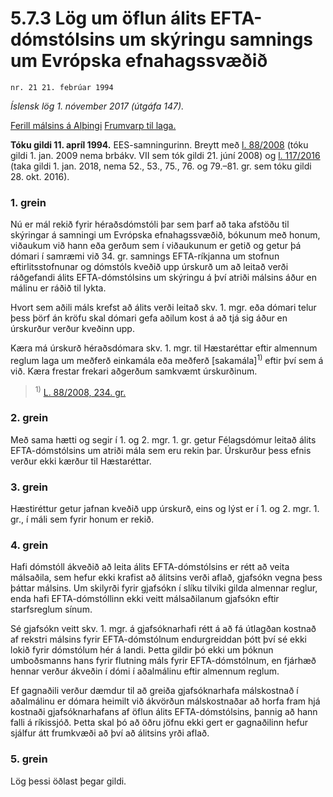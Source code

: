 # 5.7.3 Lög um öflun álits EFTA-dómstólsins um skýringu samnings um Evrópska efnahagssvæðið

`nr. 21 21. febrúar 1994`

_Íslensk lög 1. nóvember 2017 (útgáfa 147)._

[Ferill málsins á Alþingi](https://www.althingi.is/thingstorf/thingmalalistar-eftir-thingum/ferill/?ltg=117&mnr=101)
[Frumvarp til laga.](https://www.althingi.is/altext/117/s/0104.html)

**Tóku gildi 11. apríl 1994.**
EES-samningurinn.
Breytt með
[l. 88/2008](https://althingi.is/altext/stjt/2008.088.html) (tóku gildi 1. jan. 2009 nema brbákv. VII sem tók gildi 21. júní 2008) og
[l. 117/2016](https://althingi.is/altext/stjt/2016.117.html) (taka gildi 1. jan. 2018, nema 52., 53., 75., 76. og 79.–81. gr. sem tóku gildi 28. okt. 2016).

### 1. grein

Nú er mál rekið fyrir héraðsdómstóli þar sem þarf að taka afstöðu til skýringar á samningi um Evrópska efnahagssvæðið, bókunum með honum, viðaukum við hann eða gerðum sem í viðaukunum er getið og getur þá dómari í samræmi við 34. gr. samnings EFTA-ríkjanna um stofnun eftirlitsstofnunar og dómstóls kveðið upp úrskurð um að leitað verði ráðgefandi álits EFTA-dómstólsins um skýringu á því atriði málsins áður en málinu er ráðið til lykta.

Hvort sem aðili máls krefst að álits verði leitað skv. 1. mgr. eða dómari telur þess þörf án kröfu skal dómari gefa aðilum kost á að tjá sig áður en úrskurður verður kveðinn upp.

Kæra má úrskurð héraðsdómara skv. 1. mgr. til Hæstaréttar eftir almennum reglum laga um meðferð einkamála eða meðferð [sakamála]<sup>1)</sup> eftir því sem á við. Kæra frestar frekari aðgerðum samkvæmt úrskurðinum.

> <sup>1)</sup> [L. 88/2008, 234. gr.](https://althingi.is/altext/stjt/2008.088.html#G234)

### 2. grein

Með sama hætti og segir í 1. og 2. mgr. 1. gr. getur Félagsdómur leitað álits EFTA-dómstólsins um atriði mála sem eru rekin þar. Úrskurður þess efnis verður ekki kærður til Hæstaréttar.

### 3. grein

Hæstiréttur getur jafnan kveðið upp úrskurð, eins og lýst er í 1. og 2. mgr. 1. gr., í máli sem fyrir honum er rekið.

### 4. grein

Hafi dómstóll ákveðið að leita álits EFTA-dómstólsins er rétt að veita málsaðila, sem hefur ekki krafist að álitsins verði aflað, gjafsókn vegna þess þáttar málsins. Um skilyrði fyrir gjafsókn í slíku tilviki gilda almennar reglur, enda hafi EFTA-dómstóllinn ekki veitt málsaðilanum gjafsókn eftir starfsreglum sínum.

Sé gjafsókn veitt skv. 1. mgr. á gjafsóknarhafi rétt á að fá útlagðan kostnað af rekstri málsins fyrir EFTA-dómstólnum endurgreiddan þótt því sé ekki lokið fyrir dómstólum hér á landi. Þetta gildir þó ekki um þóknun umboðsmanns hans fyrir flutning máls fyrir EFTA-dómstólnum, en fjárhæð hennar verður ákveðin í dómi í aðalmálinu eftir almennum reglum.

Ef gagnaðili verður dæmdur til að greiða gjafsóknarhafa málskostnað í aðalmálinu er dómara heimilt við ákvörðun málskostnaðar að horfa fram hjá kostnaði gjafsóknarhafans af öflun álits EFTA-dómstólsins, þannig að hann falli á ríkissjóð. Þetta skal þó að öðru jöfnu ekki gert er gagnaðilinn hefur sjálfur átt frumkvæði að því að álitsins yrði aflað.

### 5. grein

Lög þessi öðlast þegar gildi.
